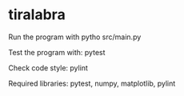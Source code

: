 # tiralabra

Run the program with pytho src/main.py

Test the program with: pytest

Check code style: pylint

Required libraries: pytest, numpy, matplotlib, pylint
